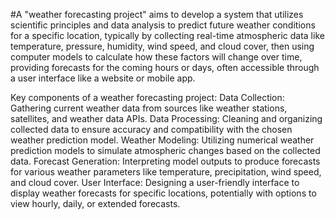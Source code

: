 #A "weather forecasting project" aims to develop a system that utilizes scientific principles and data analysis to predict future weather conditions for a specific location, typically by collecting real-time atmospheric data like temperature, pressure, humidity, wind speed, and cloud cover, then using computer models to calculate how these factors will change over time, providing forecasts for the coming hours or days, often accessible through a user interface like a website or mobile app. 

Key components of a weather forecasting project:
Data Collection:
Gathering current weather data from sources like weather stations, satellites, and weather data APIs. 
Data Processing:
Cleaning and organizing collected data to ensure accuracy and compatibility with the chosen weather prediction model. 
Weather Modeling:
Utilizing numerical weather prediction models to simulate atmospheric changes based on the collected data. 
Forecast Generation:
Interpreting model outputs to produce forecasts for various weather parameters like temperature, precipitation, wind speed, and cloud cover. 
User Interface:
Designing a user-friendly interface to display weather forecasts for specific locations, potentially with options to view hourly, daily, or extended forecasts.
